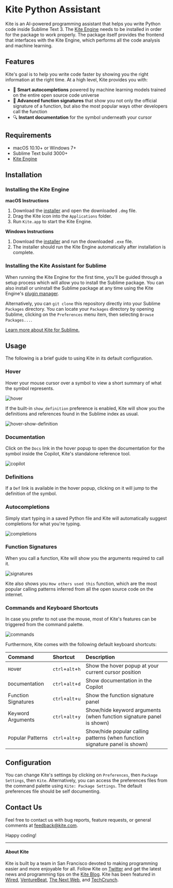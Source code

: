 # Kite Python Assistant

Kite is an AI-powered programming assistant that helps you write Python code inside Sublime Text 3. The 
[Kite Engine](https://kite.com/) needs to be installed in order for the package to work properly. The package itself
provides the frontend that interfaces with the Kite Engine, which performs all the code analysis and machine learning.


## Features

Kite's goal is to help you write code faster by showing you the right information at the right time. At a high level,
Kite provides you with:
* 🧠 __Smart autocompletions__ powered by machine learning models trained on the entire open source code universe
* 👀 __Advanced function signatures__ that show you not only the official signature of a function, but also the most 
popular ways other developers call the function
* 🔍 __Instant documentation__ for the symbol underneath your cursor


## Requirements

* macOS 10.10+ or Windows 7+
* Sublime Text build 3000+
* [Kite Engine](https://kite.com/)


## Installation

### Installing the Kite Engine

__macOS Instructions__
1. Download the [installer](https://kite.com/download) and open the downloaded `.dmg` file.
2. Drag the Kite icon into the `Applications` folder.
3. Run `Kite.app` to start the Kite Engine.

__Windows Instructions__
1. Download the [installer](https://kite.com/download) and run the downloaded `.exe` file.
2. The installer should run the Kite Engine automatically after installation is complete.

### Installing the Kite Assistant for Sublime

When running the Kite Engine for the first time, you'll be guided through a setup process which will allow you to install
the Sublime package. You can also install or uninstall the Sublime package at any time using the Kite Engine's [plugin
manager](https://help.kite.com/article/62-managing-editor-plugins).

Alternatively, you can `git clone` this repository directly into your Sublime `Packages` directory. You can locate your
`Packages` directory by opening Sublime, clicking on the `Preferences` menu item, then selecting `Browse Packages...`.

[Learn more about Kite for Sublime.](https://www.kite.com/integrations/sublime-text)


## Usage

The following is a brief guide to using Kite in its default configuration.

### Hover

Hover your mouse cursor over a symbol to view a short summary of what the symbol represents.

![hover](https://github.com/kiteco/KiteSublime/blob/master/docs/assets/hover.png?raw=true)

If the built-in `show_definition` preference is enabled, Kite will show you the definitions and references found in the 
Sublime index as usual.

![hover-show-definition](https://github.com/kiteco/KiteSublime/blob/master/docs/assets/hover-show-definition.png?raw=true)

### Documentation

Click on the `Docs` link in the hover popup to open the documentation for the symbol inside the Copilot, Kite's standalone
reference tool.

![copilot](https://github.com/kiteco/KiteSublime/blob/master/docs/assets/copilot.png?raw=true)

### Definitions

If a `Def` link is available in the hover popup, clicking on it will jump to the definition of the symbol.

### Autocompletions

Simply start typing in a saved Python file and Kite will automatically suggest completions for what you're typing.

![completions](https://github.com/kiteco/KiteSublime/blob/master/docs/assets/completions.png?raw=true)

### Function Signatures

When you call a function, Kite will show you the arguments required to call it.

![signatures](https://github.com/kiteco/KiteSublime/blob/master/docs/assets/signatures.png?raw=true)

Kite also shows you `How others used this` function, which are the most popular calling patterns inferred from all the
open source code on the internet.

### Commands and Keyboard Shortcuts

In case you prefer to not use the mouse, most of Kite's features can be triggered from the command palette.

![commands](https://github.com/kiteco/KiteSublime/blob/master/docs/assets/commands.png?raw=true)

Furthermore, Kite comes with the following default keyboard shortcuts:

|Command|Shortcut|Description|
|:---|:---|:---|
|`H`over|`ctrl`+`alt`+`h`|Show the hover popup at your current cursor position|
|`D`ocumentation|`ctrl`+`alt`+`d`|Show documentation in the Copilot|
|F`u`nction Signatures|`ctrl`+`alt`+`u`|Show the function signature panel|
|Ke`y`word Arguments|`ctrl`+`alt`+`y`|Show/hide keyword arguments (when function signature panel is shown)|
|`P`opular Patterns|`ctrl`+`alt`+`p`|Show/hide popular calling patterns (when function signature panel is shown)|

## Configuration

You can change Kite's settings by clicking on `Preferences`, then `Package Settings`, then `Kite`. Alternatively, you can 
access the preferences files from the command palette using `Kite: Package Settings`. The default preferences file should
be self documenting.

## Contact Us

Feel free to contact us with bug reports, feature requests, or general comments at feedback@kite.com.

Happy coding!


---

#### About Kite

Kite is built by a team in San Francisco devoted to making programming easier and more enjoyable for all. Follow Kite on
[Twitter](https://twitter.com/kitehq) and get the latest news and programming tips on the
[Kite Blog](https://kite.com/blog).
Kite has been featured in [Wired](https://www.wired.com/2016/04/kites-coding-asssitant-spots-errors-finds-better-open-source/), 
[VentureBeat](https://venturebeat.com/2019/01/28/kite-raises-17-million-for-its-ai-powered-developer-environment/), 
[The Next Web](https://thenextweb.com/dd/2016/04/14/kite-plugin/), and 
[TechCrunch](https://techcrunch.com/2019/01/28/kite-raises-17m-for-its-ai-driven-code-completion-tool/). 

